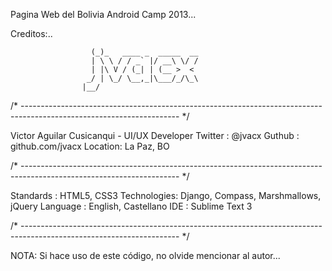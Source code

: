 Pagina Web del Bolivia Android Camp 2013...

Creditos:..

                      (_)_   ____ _  _____  __
                      | \ \ / / _` |/ __\ \/ /
                      | |\ V / (_| | (__ >  <
                     _/ | \_/ \__,_|\___/_/\_\
                    |__/

/* --------------------------------------------------------------------------------------------------------------------- */


  Victor Aguilar Cusicanqui - UI/UX Developer
  Twitter :  @jvacx
  Guthub  :  github.com/jvacx
  Location:  La Paz, BO


/* --------------------------------------------------------------------------------------------------------------------- */

  Standards   :  HTML5, CSS3
  Technologies:  Django, Compass, Marshmallows, jQuery
  Language    :  English, Castellano
  IDE         :  Sublime Text 3

/* --------------------------------------------------------------------------------------------------------------------- */


NOTA: Si hace uso de este código, no olvide mencionar al autor...
